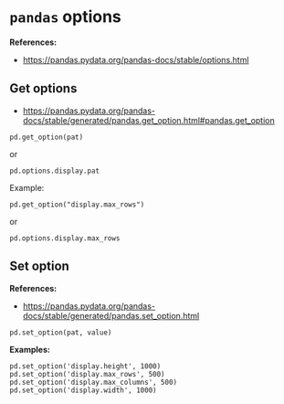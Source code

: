 # `pandas` options


**References:**
- https://pandas.pydata.org/pandas-docs/stable/options.html


## Get options

- https://pandas.pydata.org/pandas-docs/stable/generated/pandas.get_option.html#pandas.get_option

~~~~
pd.get_option(pat)
~~~~

or 

~~~~
pd.options.display.pat
~~~~

Example:

~~~~
pd.get_option("display.max_rows")
~~~~

or 

~~~~
pd.options.display.max_rows
~~~~

## Set option

**References:**
- https://pandas.pydata.org/pandas-docs/stable/generated/pandas.set_option.html


~~~~
pd.set_option(pat, value)
~~~~

**Examples:**

~~~~
pd.set_option('display.height', 1000)
pd.set_option('display.max_rows', 500)
pd.set_option('display.max_columns', 500)
pd.set_option('display.width', 1000)
~~~~
